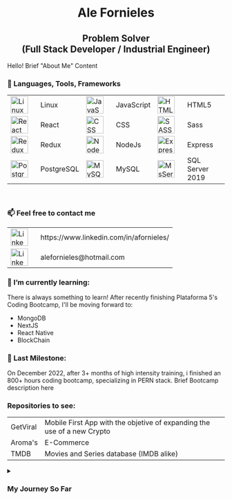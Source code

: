    <h1 align="center">  Ale Fornieles </h1>
   <h2 align="center"> Problem Solver  
   <br> (Full Stack Developer / Industrial Engineer)</h2>

Hello! 
Brief "About Me" Content

### 🧰 Languages, Tools, Frameworks

<table align="center">
<tr>
<td><img align="left" alt="Linux" width="40px" style="padding-right:10px;" src="https://cdn.jsdelivr.net/gh/devicons/devicon/icons/linux/linux-original.svg" /></td>
<td>Linux</td>
<td><img align="left" alt="JavaScript" width="40px" style="padding-right:10px;" src="https://cdn.jsdelivr.net/gh/devicons/devicon/icons/javascript/javascript-plain.svg" /></td>
<td>JavaScript</td>
<td><img align="left" alt="HTML" width="40px" style="padding-right:10px;" src="https://cdn.jsdelivr.net/gh/devicons/devicon/icons/html5/html5-plain.svg" /></td>
<td>HTML5</td>
</tr>
<tr>
<td><img align="left" alt="React" width="40px" style="padding-right:10px;" src="https://cdn.jsdelivr.net/gh/devicons/devicon/icons/react/react-original.svg" /></td>
<td>React</td>
<td><img align="left" alt="CSS" width="40px" style="padding-right:10px;" src="https://cdn.jsdelivr.net/gh/devicons/devicon/icons/css3/css3-plain.svg" /></td>
<td>CSS</td>
<td><img align="left" alt="SASS" width="40px" style="padding-right:10px;" src="https://cdn.jsdelivr.net/gh/devicons/devicon/icons/sass/sass-original.svg" /></td>
<td>Sass</td>
</tr>
<tr>
<td><img align="left" alt="Redux" width="40px" style="padding-right:10px;" src="https://cdn.jsdelivr.net/gh/devicons/devicon/icons/redux/redux-original.svg" /></td>
<td>Redux</td>
<td><img align="left" alt="NodeJS" width="40px" style="padding-right:10px;" src="https://cdn.jsdelivr.net/gh/devicons/devicon/icons/nodejs/nodejs-original.svg" /></td>
<td>NodeJs</td>
<td><img align="left" alt="Express" width="40px" style="padding-right:10px;" src="https://cdn.jsdelivr.net/gh/devicons/devicon/icons/express/express-original.svg" /></td>
<td>Express</td>
</tr>
<tr>
<td><img align="left" alt="PostgresSQL" width="40px" style="padding-right:10px;" src="https://cdn.jsdelivr.net/gh/devicons/devicon/icons/postgresql/postgresql-original.svg" /></td>
<td>PostgreSQL</td>
<td><img align="left" alt="MySQL" width="40px" style="padding-right:10px;" src="https://cdn.jsdelivr.net/gh/devicons/devicon/icons/mysql/mysql-plain-wordmark.svg" /></td>
<td>MySQL</td>
<td><img align="left" alt="MsServer" width="40px" style="padding-right:10px;" src="https://cdn.jsdelivr.net/gh/devicons/devicon/icons/microsoftsqlserver/microsoftsqlserver-plain-wordmark.svg" /></td>
<td>SQL Server 2019</td>
</tr>
</table>

<br />

### 📫 Feel free to contact me
<table>
<tr>
<td><img align="left" alt="Linkedin" width="40px" style="padding-right:10px;" src="https://cdn.jsdelivr.net/gh/devicons/devicon/icons/linkedin/linkedin-original.svg" /></td>
<td>https://www.linkedin.com/in/afornieles/</td>
</tr>
<tr>
<td><img align="left" alt="Linkedin" width="40px" style="padding-right:10px;" src="https://cdn.jsdelivr.net/gh/devicons/devicon/icons/linkedin/linkedin-original.svg" /></td>
<td>alefornieles@hotmail.com</td>
</tr>
</table>

### 🌱 I’m currently learning:
  There is always something to learn! After recently finishing Plataforma 5's Coding Bootcamp, I'll be moving forward to:
  - MongoDB
  - NextJS
  - React Native
  - BlockChain

### 🌱 Last Milestone:
  On December 2022, after 3+ months of high intensity training, i finished an 800+ hours coding bootcamp, specializing in PERN stack.
  Brief Bootcamp description here

### Repositories to see:
<table>
   <tr>
      <td>GetViral</td>
      <td>Mobile First App with the objetive of expanding the use of a new Crypto</td>
   </tr>
   <tr>
      <td>Aroma's</td>
      <td>E-Commerce</td>
   </tr>
      <tr>
      <td>TMDB</td>
      <td>Movies and Series database (IMDB alike)</td>
   </tr>
   
   
</table>


<details>
 <summary><h3>My Journey So Far</h3></summary>
 Brief description of how and whay I started coding
